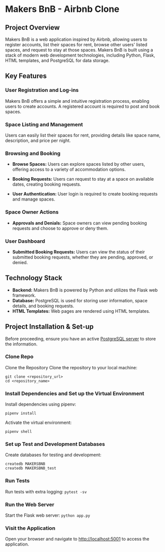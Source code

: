 # Makers BnB - Airbnb Clone

## Project Overview

Makers BnB is a web application inspired by Airbnb, allowing users to register accounts, list their spaces for rent, browse other users' listed spaces, and request to stay at those spaces. Makers BnB is built using a stack of modern web development technologies, including Python, Flask, HTML templates, and PostgreSQL for data storage.

## Key Features

### User Registration and Log-ins

Makers BnB offers a simple and intuitive registration process, enabling users to create accounts. A registered account is required to post and book spaces.

### Space Listing and Management

Users can easily list their spaces for rent, providing details like space name, description, and price per night.

### Browsing and Booking

- **Browse Spaces:** Users can explore spaces listed by other users, offering access to a variety of accommodation options.

- **Booking Requests:** Users can request to stay at a space on available dates, creating booking requests.

- **User Authentication:** User login is required to create booking requests and manage spaces.

### Space Owner Actions

- **Approvals and Denials:** Space owners can view pending booking requests and choose to approve or deny them.

### User Dashboard

- **Submitted Booking Requests:** Users can view the status of their submitted booking requests, whether they are pending, approved, or denied.

## Technology Stack

- **Backend:** Makers BnB is powered by Python and utilizes the Flask web framework.
- **Database:** PostgreSQL is used for storing user information, space details, and booking requests.
- **HTML Templates:** Web pages are rendered using HTML templates.

## Project Installation & Set-up
Before proceeding, ensure you have an active [PostgreSQL server](https://www.postgresql.org/) to store the information.

### Clone Repo
Clone the Repository  Clone the repository to your local machine:  
```shell 
git clone <repository_url> 
cd <repository_name>
```

### Install Dependencies and Set up the Virtual Environment
Install dependencies using pipenv:
```
pipenv install
```
Activate the virtual environment:
```
pipenv shell
```

### Set up Test and Development Databases
Create databases for testing and development:
```shell
createdb MAKERSBNB 
createdb MAKERSBNB_test
```

### Run Tests
Run tests with extra logging:
```pytest -sv```

### Run the Web Server
Start the Flask web server:
```python app.py```

### Visit the Application
Open your browser and navigate to [http://localhost:5001](http://localhost:5001) to access the application.
